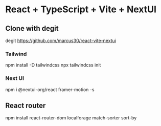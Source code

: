 # React + TypeScript + Vite + NextUI

## Clone with degit
degit https://github.com/marcus30/react-vite-nextui

### Tailwind
npm install -D tailwindcss
npx tailwindcss init

### Next UI
npm i @nextui-org/react framer-motion -s

## React router
npm install react-router-dom localforage match-sorter sort-by